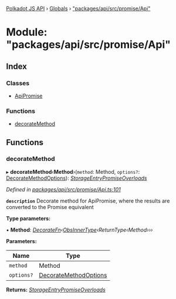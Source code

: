 [Polkadot JS API](../README.md) › [Globals](../globals.md) › ["packages/api/src/promise/Api"](_packages_api_src_promise_api_.md)

# Module: "packages/api/src/promise/Api"

## Index

### Classes

* [ApiPromise](../classes/_packages_api_src_promise_api_.apipromise.md)

### Functions

* [decorateMethod](_packages_api_src_promise_api_.md#decoratemethod)

## Functions

###  decorateMethod

▸ **decorateMethod**‹**Method**›(`method`: Method, `options?`: [DecorateMethodOptions](../interfaces/_packages_api_src_types_base_.decoratemethodoptions.md)): *[StorageEntryPromiseOverloads](../interfaces/_packages_api_src_types_storage_.storageentrypromiseoverloads.md)*

*Defined in [packages/api/src/promise/Api.ts:101](https://github.com/polkadot-js/api/blob/b56c1a828/packages/api/src/promise/Api.ts#L101)*

**`description`** Decorate method for ApiPromise, where the results are converted to the Promise equivalent

**Type parameters:**

▪ **Method**: *[DecorateFn](_packages_api_src_types_base_.md#decoratefn)‹[ObsInnerType](_packages_api_src_types_base_.md#obsinnertype)‹ReturnType‹Method›››*

**Parameters:**

Name | Type |
------ | ------ |
`method` | Method |
`options?` | [DecorateMethodOptions](../interfaces/_packages_api_src_types_base_.decoratemethodoptions.md) |

**Returns:** *[StorageEntryPromiseOverloads](../interfaces/_packages_api_src_types_storage_.storageentrypromiseoverloads.md)*
